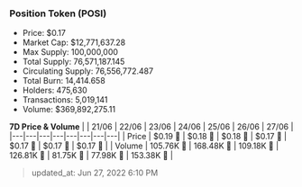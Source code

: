 
  ### Position Token (POSI)
  - Price: $0.17
  - Market Cap: $12,771,637.28
  - Max Supply: 100,000,000
  - Total Supply: 76,571,187.145
  - Circulating Supply: 76,556,772.487
  - Total Burn: 14,414.658
  - Holders: 475,630
  - Transactions: 5,019,141
  - Volume: $369,892,275.11

  **7D Price & Volume**
  | | 21&#x2F;06 | 22&#x2F;06 | 23&#x2F;06 | 24&#x2F;06 | 25&#x2F;06 | 26&#x2F;06 | 27&#x2F;06 |
  |---|---|---|---|---|---|---|---|
  | Price | $0.19 🔻 | $0.18 🔻 | $0.18 🚀 | $0.17 🔻 | $0.17 🔻 | $0.17 🔻 | $0.17 🔻 |
  | Volume | 105.76K 🔻 | 168.48K 🚀 | 109.18K 🔻 | 126.81K 🚀 | 81.75K 🔻 | 77.98K 🔻 | 153.38K 🚀 |

  > updated_at: Jun 27, 2022 6:10 PM
